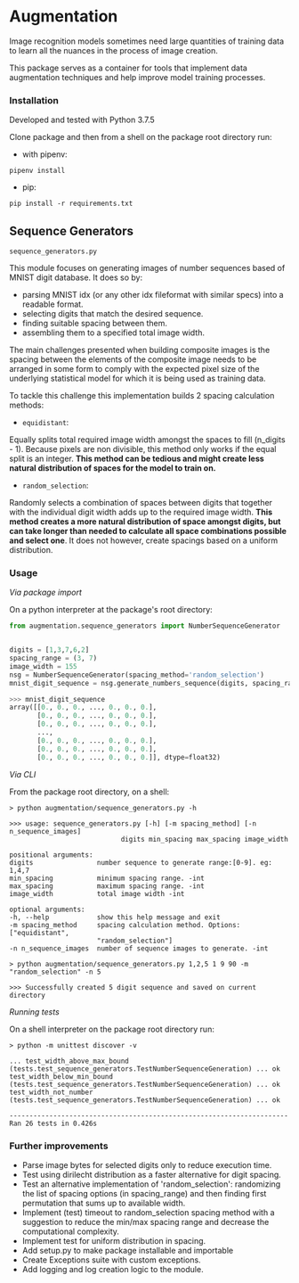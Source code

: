 # Augmentation

Image recognition models sometimes need large quantities of training data to learn all the nuances in the process of image creation.

This package serves as a container for tools that implement data augmentation techniques and help improve model training processes.

### Installation

Developed and tested with Python 3.7.5

Clone package and then from a shell on the package root directory run:
  - with pipenv:
  ```shell
  pipenv install
  ```
  - pip:
  ```shell
  pip install -r requirements.txt
  ```

## Sequence Generators
`sequence_generators.py`

This module focuses on generating images of number sequences based
of MNIST digit database. It does so by:
- parsing MNIST idx (or any other idx fileformat with similar specs) into a readable format.
- selecting digits that match the desired sequence.
- finding suitable spacing between them.
- assembling them to a specified total image width.

The main challenges presented when building composite images is the spacing between the elements of the composite image needs to be arranged in some form to comply with the expected pixel size of the underlying statistical model for which it is being used as training data.

To tackle this challenge this implementation builds 2 spacing calculation methods:
- `equidistant`:

Equally splits total required image width amongst the spaces to fill (n_digits - 1). Because pixels are non divisible, this method only works if the equal split is an integer. **This method can be tedious and might create less natural distribution of spaces for the model to train on.**

- `random_selection`:

Randomly selects a combination of spaces between digits that together with the individual digit width adds up to the required image width. **This method creates a more natural distribution of space amongst digits, but can take longer than needed to calculate all space combinations possible and select one**. It does not however, create spacings based on a uniform distribution.

### Usage
_Via package import_

On a python interpreter at the package's root directory:
```python
from augmentation.sequence_generators import NumberSequenceGenerator


digits = [1,3,7,6,2]
spacing_range = (3, 7)
image_width = 155
nsg = NumberSequenceGenerator(spacing_method='random_selection')
mnist_digit_sequence = nsg.generate_numbers_sequence(digits, spacing_range, image_width)
```
```python
>>> mnist_digit_sequence
array([[0., 0., 0., ..., 0., 0., 0.],
       [0., 0., 0., ..., 0., 0., 0.],
       [0., 0., 0., ..., 0., 0., 0.],
       ...,
       [0., 0., 0., ..., 0., 0., 0.],
       [0., 0., 0., ..., 0., 0., 0.],
       [0., 0., 0., ..., 0., 0., 0.]], dtype=float32)
```

_Via CLI_

From the package root directory, on a shell:
```shell
> python augmentation/sequence_generators.py -h
```
```shell
>>> usage: sequence_generators.py [-h] [-m spacing_method] [-n n_sequence_images]
                            digits min_spacing max_spacing image_width

positional arguments:
digits                number sequence to generate range:[0-9]. eg: 1,4,7
min_spacing           minimum spacing range. -int
max_spacing           maximum spacing range. -int
image_width           total image width -int

optional arguments:
-h, --help            show this help message and exit
-m spacing_method     spacing calculation method. Options:["equidistant",
                      "random_selection"]
-n n_sequence_images  number of sequence images to generate. -int
```

 ```shell
> python augmentation/sequence_generators.py 1,2,5 1 9 90 -m "random_selection" -n 5
 ```
 ```shell
>>> Successfully created 5 digit sequence and saved on current directory
 ```

_Running tests_

On a shell interpreter on the package root directory run:
```shell
> python -m unittest discover -v
```
```shell
... test_width_above_max_bound (tests.test_sequence_generators.TestNumberSequenceGeneration) ... ok
test_width_below_min_bound (tests.test_sequence_generators.TestNumberSequenceGeneration) ... ok
test_width_not_number (tests.test_sequence_generators.TestNumberSequenceGeneration) ... ok

----------------------------------------------------------------------
Ran 26 tests in 0.426s
```

### Further improvements
- Parse image bytes for selected digits only to reduce execution time.
- Test using dirilecht distribution as a faster alternative for digit spacing.
- Test an alternative implementation of 'random_selection': randomizing the list of spacing options (in spacing_range) and then finding first permutation that sums up to available width.
- Implement (test) timeout to random_selection spacing method with a suggestion to reduce the min/max spacing range and decrease the computational complexity.
- Implement test for uniform distribution in spacing.
- Add setup.py to make package installable and importable
- Create Exceptions suite with custom exceptions.
- Add logging and log creation logic to the module.
